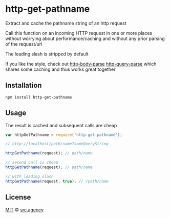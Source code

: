 # http-get-pathname

Extract and cache the pathname string of an http request

Call this function on an incoming HTTP request in one or more places
without worrying about performance/caching and without any prior
parsing of the request/url

The leading slash is stripped by default

If you like the style, check out
[http-body-parse](https://github.com/tjconcept/njs-http-body-parse)
[http-query-parse](https://github.com/tjconcept/njs-http-query-parse)
which shares some caching and thus works great together

## Installation

```shell
npm install http-get-pathname
```

## Usage

The result is cached and subsequent calls are cheap

```js
var httpGetPathname = require('http-get-pathname');

// http://localhost/path/name?someQueryString

httpGetPathname(request); // path/name

// second call is cheap
httpGetPathname(request); // path/name

// with leading slash
httpGetPathname(request, true); // /path/name
```

## License

[MIT](http://opensource.org/licenses/MIT) © [src.agency](http://src.agency)
